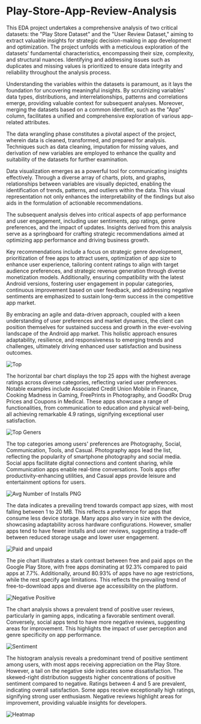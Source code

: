 # Play-Store-App-Review-Analysis
This EDA project undertakes a comprehensive analysis of two critical datasets: the "Play Store Dataset" and the "User Review Dataset," aiming to extract valuable insights for strategic decision-making in app development and optimization. The project unfolds with a meticulous exploration of the datasets' fundamental characteristics, encompassing their size, complexity, and structural nuances. Identifying and addressing issues such as duplicates and missing values is prioritized to ensure data integrity and reliability throughout the analysis process.

Understanding the variables within the datasets is paramount, as it lays the foundation for uncovering meaningful insights. By scrutinizing variables' data types, distributions, and interrelationships, patterns and correlations emerge, providing valuable context for subsequent analyses. Moreover, merging the datasets based on a common identifier, such as the "App" column, facilitates a unified and comprehensive exploration of various app-related attributes.

The data wrangling phase constitutes a pivotal aspect of the project, wherein data is cleaned, transformed, and prepared for analysis. Techniques such as data cleaning, imputation for missing values, and derivation of new variables are employed to enhance the quality and suitability of the datasets for further examination.

Data visualization emerges as a powerful tool for communicating insights effectively. Through a diverse array of charts, plots, and graphs, relationships between variables are visually depicted, enabling the identification of trends, patterns, and outliers within the data. This visual representation not only enhances the interpretability of the findings but also aids in the formulation of actionable recommendations.

The subsequent analysis delves into critical aspects of app performance and user engagement, including user sentiments, app ratings, genre preferences, and the impact of updates. Insights derived from this analysis serve as a springboard for crafting strategic recommendations aimed at optimizing app performance and driving business growth.

Key recommendations include a focus on strategic genre development, prioritization of free apps to attract users, optimization of app size to enhance user experience, tailoring content ratings to align with target audience preferences, and strategic revenue generation through diverse monetization models. Additionally, ensuring compatibility with the latest Android versions, fostering user engagement in popular categories, continuous improvement based on user feedback, and addressing negative sentiments are emphasized to sustain long-term success in the competitive app market.

By embracing an agile and data-driven approach, coupled with a keen understanding of user preferences and market dynamics, the client can position themselves for sustained success and growth in the ever-evolving landscape of the Android app market. This holistic approach ensures adaptability, resilience, and responsiveness to emerging trends and challenges, ultimately driving enhanced user satisfaction and business outcomes.

![Top](https://github.com/VenkyAdi/Play-Store-App-Review-Analysis/assets/38469568/c277ce60-f75f-4135-83f3-461f614df5e7)

The horizontal bar chart displays the top 25 apps with the highest average ratings across diverse categories, reflecting varied user preferences. Notable examples include Associated Credit Union Mobile in Finance, Cooking Madness in Gaming, FreePrints in Photography, and GoodRx Drug Prices and Coupons in Medical. These apps showcase a range of functionalities, from communication to education and physical well-being, all achieving remarkable 4.9 ratings, signifying exceptional user satisfaction.

![Top Geners](https://github.com/VenkyAdi/Play-Store-App-Review-Analysis/assets/38469568/f0fd7ab1-abda-4242-b066-08510c4e02a4)

The top categories among users' preferences are Photography, Social, Communication, Tools, and Casual. Photography apps lead the list, reflecting the popularity of smartphone photography and social media. Social apps facilitate digital connections and content sharing, while Communication apps enable real-time conversations. Tools apps offer productivity-enhancing utilities, and Casual apps provide leisure and entertainment options for users.

![Avg Number of Installs PNG](https://github.com/VenkyAdi/Play-Store-App-Review-Analysis/assets/38469568/2f005147-f596-4fa8-8264-2d7160465eee)

The data indicates a prevailing trend towards compact app sizes, with most falling between 1 to 20 MB. This reflects a preference for apps that consume less device storage. Many apps also vary in size with the device, showcasing adaptability across hardware configurations. However, smaller apps tend to have fewer installs and user reviews, suggesting a trade-off between reduced storage usage and lower user engagement.

![Paid and unpaid](https://github.com/VenkyAdi/Play-Store-App-Review-Analysis/assets/38469568/ef25b1f4-857a-40fd-8fe2-856d3c547feb)

The pie chart illustrates a stark contrast between free and paid apps on the Google Play Store, with free apps dominating at 92.3% compared to paid apps at 7.7%. Additionally, around 80.93% of apps have no age restrictions, while the rest specify age limitations. This reflects the prevailing trend of free-to-download apps and diverse age accessibility on the platform.

![Negative Positive](https://github.com/VenkyAdi/Play-Store-App-Review-Analysis/assets/38469568/cd3f228d-ed56-470c-94eb-6c64ca30515d)

The chart analysis shows a prevalent trend of positive user reviews, particularly in gaming apps, indicating a favorable sentiment overall. Conversely, social apps tend to have more negative reviews, suggesting areas for improvement. This highlights the impact of user perception and genre specificity on app performance.

![Sentiment](https://github.com/VenkyAdi/Play-Store-App-Review-Analysis/assets/38469568/6e572773-4449-4a73-8db9-08e02fa2b18e)

The histogram analysis reveals a predominant trend of positive sentiment among users, with most apps receiving appreciation on the Play Store. However, a tail on the negative side indicates some dissatisfaction. The skewed-right distribution suggests higher concentrations of positive sentiment compared to negative. Ratings between 4 and 5 are prevalent, indicating overall satisfaction. Some apps receive exceptionally high ratings, signifying strong user enthusiasm. Negative reviews highlight areas for improvement, providing valuable insights for developers.


![Heatmap](https://github.com/VenkyAdi/Play-Store-App-Review-Analysis/assets/38469568/0e482194-e1a0-468c-8c21-15ada4e386ba)

